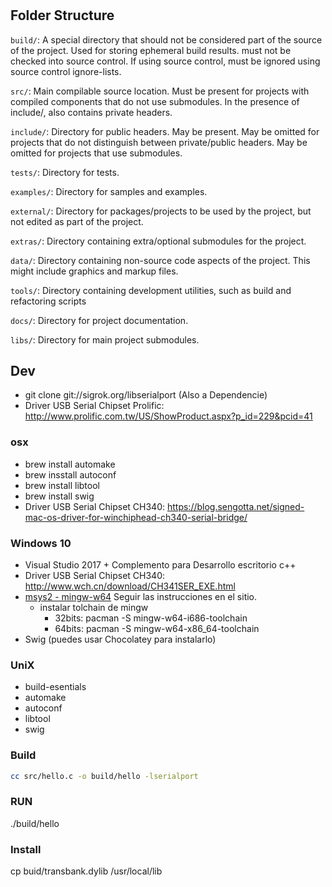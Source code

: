 #

## Folder Structure

`build/`: A special directory that should not be considered part of the source of the project. Used for storing ephemeral build results. must not be checked into source control. If using source control, must be ignored using source control ignore-lists.

`src/`: Main compilable source location. Must be present for projects with compiled components that do not use submodules. In the presence of include/, also contains private headers.

`include/`: Directory for public headers. May be present. May be omitted for projects that do not distinguish between private/public headers. May be omitted for projects that use submodules.

`tests/`: Directory for tests.

`examples/`: Directory for samples and examples.

`external/`: Directory for packages/projects to be used by the project, but not edited as part of the project.

`extras/`: Directory containing extra/optional submodules for the project.

`data/`: Directory containing non-source code aspects of the project. This might include graphics and markup files.

`tools/`: Directory containing development utilities, such as build and refactoring scripts

`docs/`: Directory for project documentation.

`libs/`: Directory for main project submodules.

## Dev

- git clone git://sigrok.org/libserialport (Also a Dependencie)
- Driver USB Serial Chipset Prolific: <http://www.prolific.com.tw/US/ShowProduct.aspx?p_id=229&pcid=41>

### osx
- brew install automake
- brew insstall autoconf
- brew install libtool
- brew install swig
- Driver USB Serial Chipset CH340: <https://blog.sengotta.net/signed-mac-os-driver-for-winchiphead-ch340-serial-bridge/>

### Windows 10
- Visual Studio 2017 + Complemento para Desarrollo escritorio c++
- Driver USB Serial Chipset CH340: <http://www.wch.cn/download/CH341SER_EXE.html>
- [msys2 - mingw-w64](http://www.msys2.org/) Seguir las instrucciones en el sitio.
    - instalar tolchain de mingw
        - 32bits: pacman -S mingw-w64-i686-toolchain
        - 64bits: pacman -S mingw-w64-x86_64-toolchain
- Swig (puedes usar Chocolatey para instalarlo)

### UniX
- build-esentials
- automake
- autoconf
- libtool
- swig


### Build

```bash
cc src/hello.c -o build/hello -lserialport
```

### RUN

./build/hello

### Install

cp buid/transbank.dylib /usr/local/lib
